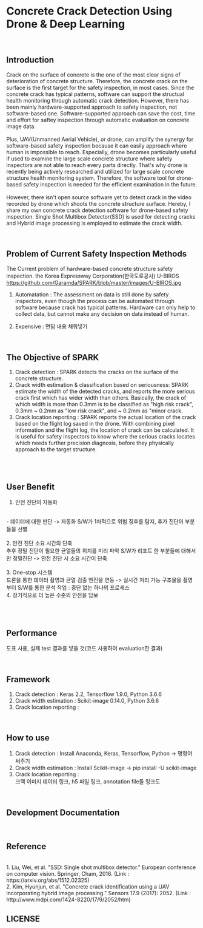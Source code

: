 # Concrete Crack Detection Using Drone & Deep Learning

</br>

## Introduction

Crack on the surface of concrete is the one of the most clear signs of deterioration of concrete structure. Therefore, the concrete crack on the surface is the first target for the safety inspection, in most cases. Since the concrete crack has typical patterns, software can support the structual health monitoring through automatic crack detection. However, there has been mainly hardware-supported approach to safety inspection, not software-based one. Software-supported approach can save the cost, time and effort for saftey inspection through automatic evaluation on concrete image data.
</br></br>
Plus, UAV(Unmanned Aerial Vehicle), or drone, can amplify the synergy for software-based safety inspection because it can easily approach where human is impossible to reach. Especially, drone becomes particularly useful if used to examine the large scale concrete structure where safety inspectors are not able to reach every parts directly. That's why drone is recently being actively researched and utilized for large scale concrete structure health monitoring system. Therefore, the software tool for drone-based safety inspection is needed for the efficient examination in the future.
</br></br>
However, there isn't open source software yet to detect crack in the video recorded by drone which shoots the concrete structure surface. Hereby, I share my own concrete crack detection software for drone-based safety inspection. Single Shot Multibox Detector(SSD) is used for detecting cracks and Hybrid image processing is employed to estimate the crack width.

</br>

## Problem of Current Safety Inspection Methods
The Current problem of hardware-based concrete structure safety inspection.
the Korea Expressway Corporation(한국도로공사) U-BIROS
https://github.com/Garamda/SPARK/blob/master/images/U-BIROS.jpg

1. Automatation : The assessment on data is still done by safety inspectors, even though the process can be automated through software because crack has typical patterns. Hardware can only help to collect data, but cannot make any decision on data instead of human.

2. Expensive : 면담 내용 채워넣기

</br>

## The Objective of SPARK
1. Crack detection : SPARK detects the cracks on the surface of the concrete structure.</br>
2. Crack width estimation & classification based on seriousness: SPARK estimate the width of the detected cracks, and reports the more serious crack first which has wider width than others. Basically, the crack of which width is more than 0.3mm is to be classified as "high risk crack", 0.3mm ~ 0.2mm as "low risk crack", and ~ 0.2mm as "minor crack.</br>
3. Crack location reporting : SPARK reports the actual location of the crack based on the flight log saved in the drone. With combining pixel information and the flight log, the location of crack can be calculated. It is useful for safety inspectors to know where the serious cracks locates which needs further precision diagnosis, before they physically approach to the target structure.

</br>
</br>

## User Benefit

1. 안전 진단의 자동화
</br>
-  데이터에 대한 판단 -> 자동화 
S/W가 1차적으로 위험 징후를 탐지, 추가 진단이 부분들을 선별
</br></br>
2.  안전 진단 소요 시간의 단축
</br>
추후 정밀 진단이 필요한 균열들의 위치를 미리 파악 
S/W가 리포트 한 부분들에 대해서만 정밀진단 -> 안전 진단 시 소요 시간이 단축
</br></br>
3. One-stop 시스템 
</br>
드론을 통한 데이터 촬영과 균열 검출 엔진을 연동 -> 실시간 처리 가능
구조물을 촬영부터 S/W를 통한 분석 작업 : 중단 없는 하나의 프로세스
</br>
4. 장기적으로 더 높은 수준의 안전을 담보

</br></br>

## Performance
도표 사용, 실제 test 결과를 넣을 것(코드 사용하여 evaluation한 결과)

</br>

## Framework
1. Crack detection : Keras 2.2, Tensorflow 1.9.0, Python 3.6.6</br>
2. Crack width estimation : Scikit-image 0.14.0, Python 3.6.6</br>
3. Crack location reporting : </br>

</br>

## How to use
1. Crack detection : Install Anaconda, Keras, Tensorflow, Python -> 명령어 써주기
2. Crack width estimation : Install Scikit-image -> pip install -U scikit-image </br>
3. Crack location reporting : </br>
크랙 이미지 데이터 링크, h5 파일 링크, annotation file들 링크도 </br>
</br>

## Development Documentation

</br>

## Reference
</br>
1. Liu, Wei, et al. "SSD: Single shot multibox detector." European conference on computer vision. Springer, Cham, 2016. (Link : https://arxiv.org/abs/1512.02325) </br>
2. Kim, Hyunjun, et al. "Concrete crack identification using a UAV incorporating hybrid image processing." Sensors 17.9 (2017): 2052. (Link : http://www.mdpi.com/1424-8220/17/9/2052/htm)

</br>

## LICENSE
</br>
